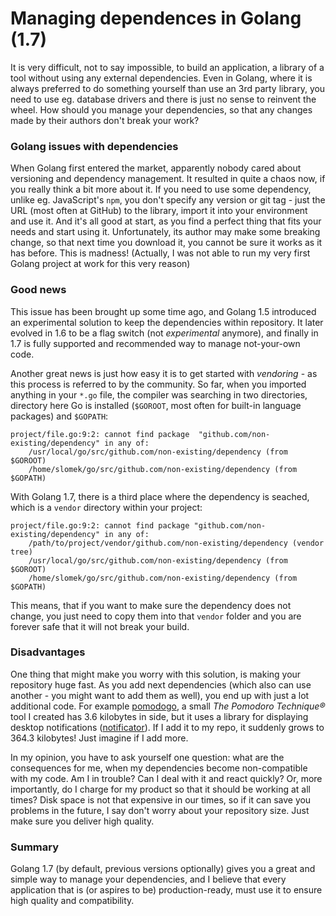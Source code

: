 # Managing dependences in Golang (1.7)

It is very difficult, not to say impossible, to build an application, a library of a tool without using any external dependencies. Even in Golang, where it is always preferred to do something yourself than use an 3rd party library, you need to use eg. database drivers and there is just no sense to reinvent the wheel. How should you manage your dependencies, so that any changes made by their authors don't break your work?

### Golang issues with dependencies

When Golang first entered the market, apparently nobody cared about versioning and dependency management. It resulted in quite a chaos now, if you really think a bit more about it. If you need to use some dependency, unlike eg. JavaScript's `npm`, you don't specify any version or git tag - just the URL (most often at GitHub) to the library, import it into your environment and use it. And it's all good at start, as you find a perfect thing that fits your needs and start using it. Unfortunately, its author may make some breaking change, so that next time you download it, you cannot be sure it works as it has before. This is madness! (Actually, I was not able to run my very first Golang project at work for this very reason)

### Good news

This issue has been brought up some time ago, and Golang 1.5 introduced an experimental solution to keep the dependencies within repository. It later evolved in 1.6 to be a flag switch (not _experimental_ anymore), and finally in 1.7 is fully supported and recommended way to manage not-your-own code.

Another great news is just how easy it is to get started with _vendoring_ - as this process is referred to by the community. So far, when you imported anything in your `*.go` file, the compiler was searching in two directories, directory here Go is installed (`$GOROOT`, most often for built-in language packages) and `$GOPATH`:

    project/file.go:9:2: cannot find package  "github.com/non-existing/dependency" in any of:
        /usr/local/go/src/github.com/non-existing/dependency (from $GOROOT)
        /home/slomek/go/src/github.com/non-existing/dependency (from $GOPATH)

With Golang 1.7, there is a third place where the dependency is seached, which is a `vendor` directory within your project:

    project/file.go:9:2: cannot find package "github.com/non-existing/dependency" in any of:
        /path/to/project/vendor/github.com/non-existing/dependency (vendor tree)
        /usr/local/go/src/github.com/non-existing/dependency (from $GOROOT)
        /home/slomek/go/src/github.com/non-existing/dependency (from $GOPATH)

This means, that if you want to make sure the dependency does not change, you just need to copy them into that `vendor` folder and you are forever safe that it will not break your build.

### Disadvantages

One thing that might make you worry with this solution, is making your repository huge fast. As you add next dependencies (which also can use another - you might want to add them as well), you end up with just a lot additional code. For example [pomodogo](https://github.com/slomek/pomodogo), a small _The Pomodoro Technique®_ tool I created has 3.6 kilobytes in side, but it uses a library for displaying desktop notifications ([notificator](https://github.com/0xAX/notificator)). If I add it to my repo, it suddenly grows to 364.3 kilobytes! Just imagine if I add more.

In my opinion, you have to ask yourself one question: what are the consequences for me, when my dependencies become non-compatible with my code. Am I in trouble? Can I deal with it and react quickly? Or, more importantly, do I charge for my product so that it should be working at all times? Disk space is not that expensive in our times, so if it can save you problems in the future, I say don't worry about your repository size. Just make sure you deliver high quality.

### Summary

Golang 1.7 (by default, previous versions optionally) gives you a great and simple way to manage your dependencies, and I believe that every application that is (or aspires to be) production-ready, must use it to ensure high quality and compatibility.
